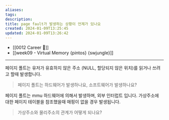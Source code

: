 ```yaml
---
aliases: 
tags: 
description:
title: page fault가 발생하는 상황이 언제가 있나요
created: 2024-01-09T13:25:45
updated: 2024-01-09T13:26:42
---
```

- [[0012 Career 💼]]
- [[week09 - Virtual Memory {pintos} {swjungle}]]
---
페이지 폴트는 유저가 유효하지 않은 주소 (NULL, 할당되지 않은 위치)를 읽거나 쓰려고 할때 발생합니다.

> 페이지 폴트는 하드웨어가 발생하나요, 소프트웨어가 발생하나요?

페이지 폴트는 mmu 하드웨어에 의해서 발생하며, 외부 인터럽트 입니다. 가상주소에 대한 페이지 테이블을 참조했을때 매핑이 없을 경우 발생됩니다. 

> 가상주소와 물리주소의 관계가 어떻게 되나요?

